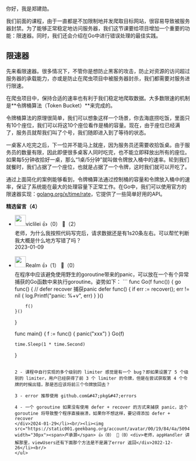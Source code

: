 你好，我是郑建勋。

我们前面的课程，由于一直都是不加限制地并发爬取目标网站，很容易导致被服务器封禁。为了能够正常稳定地访问服务器，我们这节课要给项目增加一个重要的功能：限速器。同时，我们还会介绍在Go中进行错误处理的最佳实践。

## 限速器

先来看限速器。很多情况下，不管你是想防止黑客的攻击，防止对资源的访问超过服务器的承载能力，亦或是防止在爬虫项目中被服务器封杀，我们都需要对服务进行限速。

在爬虫项目中，保持合适的速率也有利于我们稳定地爬取数据。大多数限速的机制是**令牌桶算法（Token Bucket）**来完成的。

令牌桶算法的原理很简单，我们可以想象这样一个场景，你去海底捞吃饭，里面只有10个座位，我们可以将这10个座位看作是桶的容量。现在，由于座位已经满了，服务员就帮我们叫了个号，我们随即进入到了等待的状态。

一桌客人吃完之后，下一位并不能马上就座，因为服务员还需要收拾饭桌。由于服务员的数量有限，因此即便很多桌客人同时吃完，也不能立即释放出所有的座位。如果每5分钟收拾好一桌，那么“1桌/5分钟”就叫做令牌放入桶中的速率。轮到我们就餐时，我们占据了一个座位，也就是占据了一个令牌，这时我们就可以开吃了。

通过上面简化的案例能够看到，令牌桶算法通过控制桶的容量和令牌放入桶中的速率，保证了系统能在最大的处理容量下正常工作。在Go中，我们可以使用官方的限速器实现：[golang.org/x/time/rate](http://golang.org/x/time/rate)，它提供了一些简单好用的API。
<div><strong>精选留言（4）</strong></div><ul>
<li><img src="https://thirdwx.qlogo.cn/mmopen/vi_32/Q0j4TwGTfTKgz63XQKh9eI5vEicMY27siaoAPubmWr33XNBYic1rvFX0bFNUF6obpKpEEZgzcAtNX1nQiartf8icvdQ/132" width="30px"><span>viclilei</span> 👍（0） 💬（2）<div>老师，为什么我按照代码写完后，请求数据还是有1s20条左右。可以帮忙判断我大概是什么地方写错了吗？</div>2023-01-09</li><br/><li><img src="https://static001.geekbang.org/account/avatar/00/10/7f/d3/b5896293.jpg" width="30px"><span>Realm</span> 👍（1） 💬（0）<div>在程序中应该避免使用野生的goroutine带来的panic，可以放在一个有个异常捕获的Go函数中来执行goroutine。姿势如下：
```
func Go(f func()) {
	go func() {
		&#47;&#47; defer recover 捕获panic
		defer func() {
			if err := recover(); err != nil {
				log.Printf(&quot;panic: %+v&quot;, err)
			}
		}()

		f()
	}()
}

func main() {
	f := func() {
		panic(&quot;xxx&quot;)
	}
	Go(f)

	time.Sleep(1 * time.Second)
}

```</div>2022-12-24</li><br/><li><img src="https://static001.geekbang.org/account/avatar/00/1c/fc/4f/0a452c94.jpg" width="30px"><span>大毛</span> 👍（0） 💬（0）<div>1 - 官方的 golang.org&#47;x&#47;time&#47;rate 实现限流是通过记录最后操作的时间+计算完成的，感觉这种处理方式让人耳目一新。以前我一直觉得这种令牌限流的算法就是使用 ticker 定时向一个 chan 中放入令牌，然后让获取令牌的人阻塞然后自行争抢，计算的方式毫无疑问比 ticker 的方式更优。另外这种计算的实现让这个limiter 有了一个有趣的特点，就是当调用 Wait(ctx context.Context) 的时候，如果 ctx 设置了过期时间，limiter 可以立即计算出这个调用者是否有机会获取到令牌（如果下一个令牌生成时间是 3 秒后，而 ctx 的过期时间是 1 秒，limiter 会立即返回一个错误，表示这个调用者不可能在过期时间内获取令牌），这不会让调用者一直在 Wait 方法上阻塞，也算是提升性能的一个小技巧

2 - 课程中自行实现的多个级别的 limiter 感觉是有一个 bug？即如果设置了 5 个级别的 limiter，用户已经获得了前 3 个 limiter 的令牌，但是在尝试获取第 4 个令牌的时候出错，那是否应该将前三个令牌放回去？

3 - error 推荐使用 github.com&#47;pkg&#47;errors

4 - 一个 goroutine 如果没有使用 defer + recover 的方式来捕获 panic，这个 goroutine 将导致整个程序直接崩溃，如果你不想这样，要记得添加 defer + recover
</div>2024-01-29</li><br/><li><img src="https://static001.geekbang.org/account/avatar/00/19/84/4a/50940078.jpg" width="30px"><span>卢承灏</span> 👍（0） 💬（0）<div>老师，appHandler 讲解那里，viewUsers还有下面那个方法是不是漏了error 返回</div>2022-12-26</li><br/>
</ul>